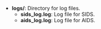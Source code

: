 - **logs/**: Directory for log files.
  - **sids_log.log**: Log file for SIDS.
  - **aids_log.log**: Log file for AIDS.
